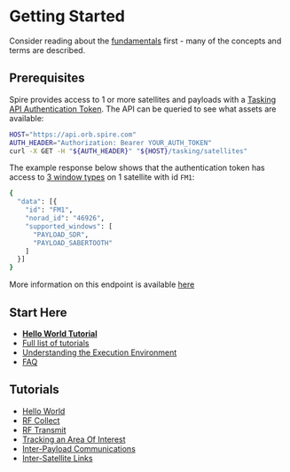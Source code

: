 # Getting Started

Consider reading about the [fundamentals](./Fundamentals.md) first - many of the concepts and terms are described.

## Prerequisites

Spire provides access to 1 or more satellites and payloads with a [Tasking API Authentication Token](https://developers.spire.com/tasking-api-docs/#authentication).  The API can be queried to see what assets are available:

```bash
HOST="https://api.orb.spire.com"
AUTH_HEADER="Authorization: Bearer YOUR_AUTH_TOKEN"
curl -X GET -H "${AUTH_HEADER}" "${HOST}/tasking/satellites"
```

The example response below shows that the authentication token has access to [3 window types](https://developers.spire.com/tasking-api-docs/#supported-windows) on 1 satellite with id `FM1`:

```bash
{
  "data": [{
    "id": "FM1",
    "norad_id": "46926",
    "supported_windows": [
      "PAYLOAD_SDR",
      "PAYLOAD_SABERTOOTH"
    ]
  }]
}
```

More information on this endpoint is available [here](https://developers.spire.com/tasking-api-docs/#select-satellite)

## Start Here

 - [**Hello World Tutorial**](./tutorials/hello_world/HelloWorld.md)
 - [Full list of tutorials](#tutorials)
 - [Understanding the Execution Environment](./ExecutionEnvironment.md)
 - [FAQ](./FAQ.md)


## Tutorials

 - [Hello World](./tutorials/hello_world/HelloWorld.md)
 - [RF Collect](./tutorials/rf_collect/RfCollect.md)
 - [RF Transmit](./tutorials/rf_transmit/RfTransmit.md)
 - [Tracking an Area Of Interest](./tutorials/aoi/AOI.md)
 - [Inter-Payload Communications](./tutorials/ipc/InterPayloadComms.md)
 - [Inter-Satellite Links](./tutorials/isl/ISL.md) 
